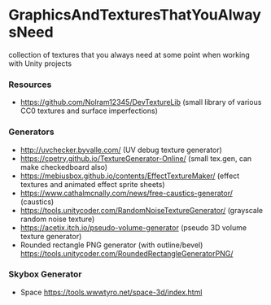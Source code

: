 # GraphicsAndTexturesThatYouAlwaysNeed
collection of textures that you always need at some point when working with Unity projects

### Resources
- https://github.com/Nolram12345/DevTextureLib (small library of various CC0 textures and surface imperfections)

### Generators
- http://uvchecker.byvalle.com/ (UV debug texture generator)
- https://cpetry.github.io/TextureGenerator-Online/ (small tex.gen, can make checkedboard also)
- https://mebiusbox.github.io/contents/EffectTextureMaker/ (effect textures and animated effect sprite sheets)
- https://www.cathalmcnally.com/news/free-caustics-generator/ (caustics)
- https://tools.unitycoder.com/RandomNoiseTextureGenerator/ (grayscale random noise texture)
- https://acetix.itch.io/pseudo-volume-generator (pseudo 3D volume texture generator)
- Rounded rectangle PNG generator (with outline/bevel) https://tools.unitycoder.com/RoundedRectangleGeneratorPNG/

### Skybox Generator
- Space https://tools.wwwtyro.net/space-3d/index.html
